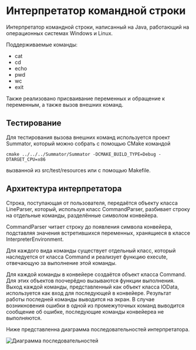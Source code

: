 # Интерпретатор командной строки
Интерпретатор командной строки, написанный на Java, работающий на операционных 
системах Windows и Linux.

Поддерживаемые команды:

* cat
* cd
* echo
* pwd
* wc
* exit

Также реализовано присваивание переменных и обращение к 
переменным, а также вызов внешних команд.

## Тестирование
Для тестирования вызова внешних команд используется проект 
Summator, который можно собрать с помощью CMake командой 

```cmake ../../../Summator/Summator -DCMAKE_BUILD_TYPE=Debug -DTARGET_CPU=x86```

вызванной из src/test/resources или с помощью Makefile.

## Архитектура интерпретатора
Строка, поступающая от пользователя, передаётся объекту класса 
LineParser, который, используя класс CommandParser, разбивает
строку на отдельные команды, разделённые символом конвейера.

CommandParser читает строку до появления символа конвейера, 
подставляя значения встретившихся переменных, хранящиеся в 
классе InterpreterEnvironment.

Для каждого вида команды существует отдельный класс,
который наследуется от класса Command и реализует функцию 
execute, отвечающую за выполнение этой команды.

Для каждой команды в конвейере создаётся объект класса Command.
Для этих объектов поочерёдно вызываются функции выполнения. 
Выход каждой команды, представленный как объект класса IOData,
используется как вход для последующей в конвейере. Результат 
работы последней команды выводится на экран. В случае 
возникновения ошибки в одной из промежуточных команд выводится
сообщение об ошибке, последующие команды конвейереа не 
выполняются.

Ниже представленна диаграмма последовательностей интерпретатора.

![Диаграмма последовательностей](/diagrams/Sequence%20diagram.PNG )
